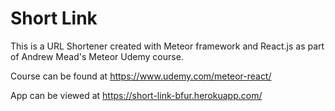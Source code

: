 # Short Link

This is a URL Shortener created with Meteor framework and React.js as part of Andrew Mead's Meteor Udemy course.

Course can be found at https://www.udemy.com/meteor-react/

App can be viewed at https://short-link-bfur.herokuapp.com/

